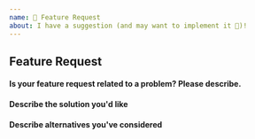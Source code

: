 ```yaml
---
name: 🚀 Feature Request
about: I have a suggestion (and may want to implement it 🙂)!
---
```


## Feature Request
<!-- Please keep in mind that we are in the beginning phases of Starship and it may take some time to implement features until we have our base set up. -->

#### Is your feature request related to a problem? Please describe.
<!-- A clear and concise description of what the problem is. Ex. I have an issue when [...] -->

#### Describe the solution you'd like
<!-- A clear and concise description of what you want to happen. Add any considered drawbacks. -->

#### Describe alternatives you've considered
<!-- A clear and concise description of any alternative solutions or features you've considered. -->
